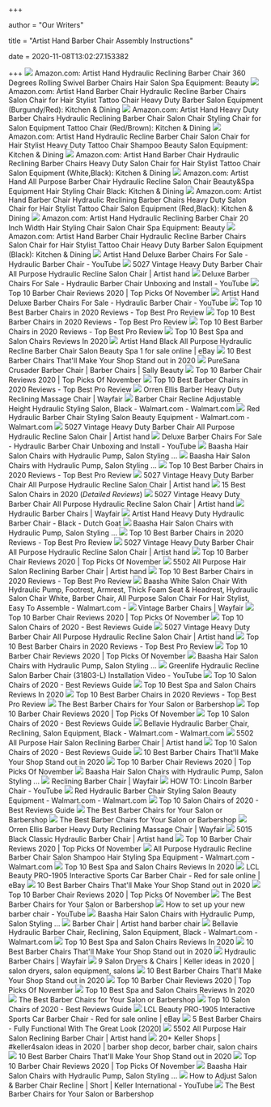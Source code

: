 +++
        
author = "Our Writers"
        
title = "Artist Hand Barber Chair Assembly Instructions"
        
date = 2020-11-08T13:02:27.153382
        
+++
[ ![](https://images-na.ssl-images-amazon.com/images/I/61nE8Rz11VL._SL1024_.jpg)](https://images-na.ssl-images-amazon.com/images/I/61nE8Rz11VL._SL1024_.jpg) Amazon.com: Artist Hand Hydraulic Reclining Barber Chair 360 Degrees  Rolling Swivel Barber Chairs Hair Salon Spa Equipment: Beauty
[ ![](https://images-na.ssl-images-amazon.com/images/I/71hB0I42clL._AC_SL1500_.jpg)](https://images-na.ssl-images-amazon.com/images/I/71hB0I42clL._AC_SL1500_.jpg) Amazon.com: Artist Hand Barber Chair Hydraulic Recline Barber Chairs Salon  Chair for Hair Stylist Tattoo Chair Heavy Duty Barber Salon Equipment  (Burgundy/Red): Kitchen & Dining
[ ![](https://images-na.ssl-images-amazon.com/images/I/71lyKqQoNKL._AC_SL1500_.jpg)](https://images-na.ssl-images-amazon.com/images/I/71lyKqQoNKL._AC_SL1500_.jpg) Amazon.com: Artist Hand Heavy Duty Barber Chairs Hydraulic Reclining Barber  Chair Salon Chair Styling Chair for Salon Equipment Tattoo Chair  (Red/Brown): Kitchen & Dining
[ ![](https://images-na.ssl-images-amazon.com/images/I/71bQ-YKqSAL._AC_SX522_.jpg)](https://images-na.ssl-images-amazon.com/images/I/71bQ-YKqSAL._AC_SX522_.jpg) Amazon.com: Artist Hand Hydraulic Recline Barber Chair Salon Chair for Hair  Stylist Heavy Duty Tattoo Chair Shampoo Beauty Salon Equipment: Kitchen &  Dining
[ ![](https://images-na.ssl-images-amazon.com/images/I/714cTpL0X7L._AC_SL1500_.jpg)](https://images-na.ssl-images-amazon.com/images/I/714cTpL0X7L._AC_SL1500_.jpg) Amazon.com: Artist Hand Barber Chair Hydraulic Reclining Barber Chairs  Heavy Duty Salon Chair for Hair Stylist Tattoo Chair Salon Equipment  (White,Black): Kitchen & Dining
[ ![](https://images-na.ssl-images-amazon.com/images/I/7189%2BJdEg2L._AC_SX522_.jpg)](https://images-na.ssl-images-amazon.com/images/I/7189%2BJdEg2L._AC_SX522_.jpg) Amazon.com: Artist Hand All Purpose Barber Chair Hydraulic Recline Salon  Chair Beauty&Spa Equipment Hair Styling Chair Black: Kitchen & Dining
[ ![](https://images-na.ssl-images-amazon.com/images/I/71TSoEDhXvL._AC_SL1500_.jpg)](https://images-na.ssl-images-amazon.com/images/I/71TSoEDhXvL._AC_SL1500_.jpg) Amazon.com: Artist Hand Barber Chair Hydraulic Reclining Barber Chairs  Heavy Duty Salon Chair for Hair Stylist Tattoo Chair Salon Equipment  (Red,Black): Kitchen & Dining
[ ![](https://images-na.ssl-images-amazon.com/images/I/71Nx3jJ8gCL._SL1500_.jpg)](https://images-na.ssl-images-amazon.com/images/I/71Nx3jJ8gCL._SL1500_.jpg) Amazon.com: Artist Hand Hydraulic Reclining Barber Chair 20 Inch Width Hair Styling  Chair Salon Chair Spa Equipment: Beauty
[ ![](https://images-na.ssl-images-amazon.com/images/I/71QbNQLZL8L._AC_SL1500_.jpg)](https://images-na.ssl-images-amazon.com/images/I/71QbNQLZL8L._AC_SL1500_.jpg) Amazon.com: Artist Hand Barber Chair Hydraulic Recline Barber Chairs Salon  Chair for Hair Stylist Tattoo Chair Heavy Duty Barber Salon Equipment  (Black): Kitchen & Dining
[ ![](https://i.ytimg.com/vi/TrIVqbnT3wI/maxresdefault.jpg)](https://i.ytimg.com/vi/TrIVqbnT3wI/maxresdefault.jpg) Artist Hand Deluxe Barber Chairs For Sale - Hydraulic Barber Chair - YouTube
[ ![](https://static.wixstatic.com/media/9d44f0_5bcb22b84e6047c6b79dc0a26c599403~mv2.jpg/v1/fill/w_1600,h_1600,al_c,q_85/9d44f0_5bcb22b84e6047c6b79dc0a26c599403~mv2.jpg)](https://static.wixstatic.com/media/9d44f0_5bcb22b84e6047c6b79dc0a26c599403~mv2.jpg/v1/fill/w_1600,h_1600,al_c,q_85/9d44f0_5bcb22b84e6047c6b79dc0a26c599403~mv2.jpg) 5027 Vintage Heavy Duty Barber Chair All Purpose Hydraulic Recline Salon  Chair | Artist hand
[ ![](https://i.ytimg.com/vi/uaZVspw2cDg/maxresdefault.jpg)](https://i.ytimg.com/vi/uaZVspw2cDg/maxresdefault.jpg) Deluxe Barber Chairs For Sale - Hydraulic Barber Chair Unboxing and Install  - YouTube
[ ![](https://getarazor.com/wp-content/uploads/2019/03/Artist-Hand%E2%80%99s-Hydraulic-Recline-Barber-Chair.jpg)](https://getarazor.com/wp-content/uploads/2019/03/Artist-Hand%E2%80%99s-Hydraulic-Recline-Barber-Chair.jpg) Top 10 Barber Chair Reviews 2020 | Top Picks Of November
[ ![](https://i.ytimg.com/vi/TrIVqbnT3wI/hqdefault.jpg)](https://i.ytimg.com/vi/TrIVqbnT3wI/hqdefault.jpg) Artist Hand Deluxe Barber Chairs For Sale - Hydraulic Barber Chair - YouTube
[ ![](https://www.topbestproreview.com/wp-content/uploads/2020/01/Artist-Hand-Reclining-Barber-Chair-All-Purpose-Salon-Chair-for-Hair-Stylist-Tattoo-Chair-Makeup-Chair-Salon-Equipment.jpg)](https://www.topbestproreview.com/wp-content/uploads/2020/01/Artist-Hand-Reclining-Barber-Chair-All-Purpose-Salon-Chair-for-Hair-Stylist-Tattoo-Chair-Makeup-Chair-Salon-Equipment.jpg) Top 10 Best Barber Chairs in 2020 Reviews - Top Best Pro Review
[ ![](https://www.topbestproreview.com/wp-content/uploads/2020/01/Barber-Chairs-Heavy-Duty-All-Purpose-Salon-Chair-Hydraulic-Recline-Barber-Chair-Beauty-Salon-Equipment-w-Comb.jpg)](https://www.topbestproreview.com/wp-content/uploads/2020/01/Barber-Chairs-Heavy-Duty-All-Purpose-Salon-Chair-Hydraulic-Recline-Barber-Chair-Beauty-Salon-Equipment-w-Comb.jpg) Top 10 Best Barber Chairs in 2020 Reviews - Top Best Pro Review
[ ![](https://www.topbestproreview.com/wp-content/uploads/2020/01/Artist-Hand-Heavy-Duty-Hydraulic-Recline-Barber-Chair-Salon-Chair-Barber-Chairs-for-Hair-Stylist-Tattoo-Chair-Barber-Salon-Equipment-Black.jpg)](https://www.topbestproreview.com/wp-content/uploads/2020/01/Artist-Hand-Heavy-Duty-Hydraulic-Recline-Barber-Chair-Salon-Chair-Barber-Chairs-for-Hair-Stylist-Tattoo-Chair-Barber-Salon-Equipment-Black.jpg) Top 10 Best Barber Chairs in 2020 Reviews - Top Best Pro Review
[ ![](https://legendtoplist.com/wp-content/uploads/2019/09/salon-and-spa-chair-10-500x330.jpg)](https://legendtoplist.com/wp-content/uploads/2019/09/salon-and-spa-chair-10-500x330.jpg) Top 10 Best Spa and Salon Chairs Reviews In 2020
[ ![](https://i.ebayimg.com/images/g/7bMAAOSwCD5e-VRz/s-l1600.jpg)](https://i.ebayimg.com/images/g/7bMAAOSwCD5e-VRz/s-l1600.jpg) Artist Hand Black All Purpose Hydraulic Recline Barber Chair Salon Beauty  Spa 1 for sale online | eBay
[ ![](https://www.malesensepro.com/wp-content/uploads/2019/02/Artist-Hand-Barber-Chair.jpg)](https://www.malesensepro.com/wp-content/uploads/2019/02/Artist-Hand-Barber-Chair.jpg) 10 Best Barber Chairs That'll Make Your Shop Stand out in 2020
[ ![](https://www.sallybeauty.com/dw/image/v2/BCSM_PRD/on/demandware.static/-/Sites-SBS-SallyBeautySupply/default/dw6b1e8b4f/images/large/SBS-003662.png?sw=650&sh=650)](https://www.sallybeauty.com/dw/image/v2/BCSM_PRD/on/demandware.static/-/Sites-SBS-SallyBeautySupply/default/dw6b1e8b4f/images/large/SBS-003662.png?sw=650&sh=650) PureSana Crusader Barber Chair | Barber Chairs | Sally Beauty
[ ![](https://getarazor.com/wp-content/uploads/2019/03/Artist-Hand%E2%80%99s-Hydraulic-Reclining-Barber-Chair.jpg)](https://getarazor.com/wp-content/uploads/2019/03/Artist-Hand%E2%80%99s-Hydraulic-Reclining-Barber-Chair.jpg) Top 10 Barber Chair Reviews 2020 | Top Picks Of November
[ ![](https://m.media-amazon.com/images/I/41T3mabO92L.jpg)](https://m.media-amazon.com/images/I/41T3mabO92L.jpg) Top 10 Best Barber Chairs in 2020 Reviews - Top Best Pro Review
[ ![](https://secure.img1-fg.wfcdn.com/im/37999053/compr-r85/1032/103256651/barber-heavy-duty-reclining-massage-chair.jpg)](https://secure.img1-fg.wfcdn.com/im/37999053/compr-r85/1032/103256651/barber-heavy-duty-reclining-massage-chair.jpg) Orren Ellis Barber Heavy Duty Reclining Massage Chair | Wayfair
[ ![](https://i5.walmartimages.com/asr/113f3c6f-939a-4be8-b810-67f7dec5459c_1.9ad931f21db3edcf104d463c3b93e270.jpeg?odnWidth=612&odnHeight=612&odnBg=ffffff)](https://i5.walmartimages.com/asr/113f3c6f-939a-4be8-b810-67f7dec5459c_1.9ad931f21db3edcf104d463c3b93e270.jpeg?odnWidth=612&odnHeight=612&odnBg=ffffff) Barber Chair Recline Adjustable Height Hydraulic Styling Salon, Black -  Walmart.com - Walmart.com
[ ![](https://i5.walmartimages.com/asr/c1821846-399b-44e9-9fd5-1188491ad15e_1.17e1832bb4a52e6b4661c8c9f8447e89.jpeg)](https://i5.walmartimages.com/asr/c1821846-399b-44e9-9fd5-1188491ad15e_1.17e1832bb4a52e6b4661c8c9f8447e89.jpeg) Red Hydraulic Barber Chair Styling Salon Beauty Equipment - Walmart.com -  Walmart.com
[ ![](https://static.wixstatic.com/media/9d44f0_fccfbc0eac5c4d4a944eacbe660af253~mv2.jpg/v1/fill/w_1600,h_1600,al_c,q_85/9d44f0_fccfbc0eac5c4d4a944eacbe660af253~mv2.jpg)](https://static.wixstatic.com/media/9d44f0_fccfbc0eac5c4d4a944eacbe660af253~mv2.jpg/v1/fill/w_1600,h_1600,al_c,q_85/9d44f0_fccfbc0eac5c4d4a944eacbe660af253~mv2.jpg) 5027 Vintage Heavy Duty Barber Chair All Purpose Hydraulic Recline Salon  Chair | Artist hand
[ ![](https://i.ytimg.com/vi/uaZVspw2cDg/mqdefault.jpg)](https://i.ytimg.com/vi/uaZVspw2cDg/mqdefault.jpg) Deluxe Barber Chairs For Sale - Hydraulic Barber Chair Unboxing and Install  - YouTube
[ ![](https://d2qfv0cbhjjl4.cloudfront.net/images/2020-03-02/197e7c/0b859f14175456fa6e8b05844d6672d4c8939f44_2.jpg?x-oss-process=image/resize,m_fixed,h_550,w_550)](https://d2qfv0cbhjjl4.cloudfront.net/images/2020-03-02/197e7c/0b859f14175456fa6e8b05844d6672d4c8939f44_2.jpg?x-oss-process=image/resize,m_fixed,h_550,w_550) Baasha Hair Salon Chairs with Hydraulic Pump, Salon Styling ...
[ ![](https://d2qfv0cbhjjl4.cloudfront.net/images/2020-03-02/197e7c/0b859f14175456fa6e8b05844d6672d4c8939f44_7.jpg?x-oss-process=image/resize,m_fixed,h_550,w_550)](https://d2qfv0cbhjjl4.cloudfront.net/images/2020-03-02/197e7c/0b859f14175456fa6e8b05844d6672d4c8939f44_7.jpg?x-oss-process=image/resize,m_fixed,h_550,w_550) Baasha Hair Salon Chairs with Hydraulic Pump, Salon Styling ...
[ ![](https://m.media-amazon.com/images/I/51xwaY95BpL.jpg)](https://m.media-amazon.com/images/I/51xwaY95BpL.jpg) Top 10 Best Barber Chairs in 2020 Reviews - Top Best Pro Review
[ ![](https://static.wixstatic.com/media/9d44f0_41196e4288b54486b5d8c22e2c2ef574~mv2.jpg/v1/fill/w_1600,h_1600,al_c,q_85/9d44f0_41196e4288b54486b5d8c22e2c2ef574~mv2.jpg)](https://static.wixstatic.com/media/9d44f0_41196e4288b54486b5d8c22e2c2ef574~mv2.jpg/v1/fill/w_1600,h_1600,al_c,q_85/9d44f0_41196e4288b54486b5d8c22e2c2ef574~mv2.jpg) 5027 Vintage Heavy Duty Barber Chair All Purpose Hydraulic Recline Salon  Chair | Artist hand
[ ![](https://mystraightener.com/wp-content/uploads/2019/07/How-to-pick-the-best-salon-chair-title-min-new.jpg)](https://mystraightener.com/wp-content/uploads/2019/07/How-to-pick-the-best-salon-chair-title-min-new.jpg) 15 Best Salon Chairs in 2020 (*Detailed Reviews*)
[ ![](https://static.wixstatic.com/media/9d44f0_fb591e7957cc4703854c84ea7eba7963~mv2.jpg/v1/fill/w_1600,h_1600,al_c,q_85/9d44f0_fb591e7957cc4703854c84ea7eba7963~mv2.jpg)](https://static.wixstatic.com/media/9d44f0_fb591e7957cc4703854c84ea7eba7963~mv2.jpg/v1/fill/w_1600,h_1600,al_c,q_85/9d44f0_fb591e7957cc4703854c84ea7eba7963~mv2.jpg) 5027 Vintage Heavy Duty Barber Chair All Purpose Hydraulic Recline Salon  Chair | Artist hand
[ ![](https://secure.img1-fg.wfcdn.com/im/22408656/resize-h600-w600%5Ecompr-r85/9109/91090493/Hydraulic+Barber+Reclining+Massage+Chair.jpg)](https://secure.img1-fg.wfcdn.com/im/22408656/resize-h600-w600%5Ecompr-r85/9109/91090493/Hydraulic+Barber+Reclining+Massage+Chair.jpg) Hydraulic Barber Chairs | Wayfair
[ ![](https://dutchgoat.s3.amazonaws.com/as2/2020/2/medium/nG8W_nTzQXwKk7IzsvUYm6kv.jpeg)](https://dutchgoat.s3.amazonaws.com/as2/2020/2/medium/nG8W_nTzQXwKk7IzsvUYm6kv.jpeg) Artist Hand Heavy Duty Hydraulic Barber Chair - Black - Dutch Goat
[ ![](https://d2qfv0cbhjjl4.cloudfront.net/images/2020-03-02/197e7c/0b859f14175456fa6e8b05844d6672d4c8939f44_4.jpg?x-oss-process=image/resize,m_fixed,h_550,w_550)](https://d2qfv0cbhjjl4.cloudfront.net/images/2020-03-02/197e7c/0b859f14175456fa6e8b05844d6672d4c8939f44_4.jpg?x-oss-process=image/resize,m_fixed,h_550,w_550) Baasha Hair Salon Chairs with Hydraulic Pump, Salon Styling ...
[ ![](https://m.media-amazon.com/images/I/4191JA7wJaL.jpg)](https://m.media-amazon.com/images/I/4191JA7wJaL.jpg) Top 10 Best Barber Chairs in 2020 Reviews - Top Best Pro Review
[ ![](https://static.wixstatic.com/media/9d44f0_be919ec97d1443b9ab92ab0eeb99cc5d~mv2.jpg/v1/fill/w_1600,h_1600,al_c,q_85/9d44f0_be919ec97d1443b9ab92ab0eeb99cc5d~mv2.jpg)](https://static.wixstatic.com/media/9d44f0_be919ec97d1443b9ab92ab0eeb99cc5d~mv2.jpg/v1/fill/w_1600,h_1600,al_c,q_85/9d44f0_be919ec97d1443b9ab92ab0eeb99cc5d~mv2.jpg) 5027 Vintage Heavy Duty Barber Chair All Purpose Hydraulic Recline Salon  Chair | Artist hand
[ ![](https://getarazor.com/wp-content/uploads/2019/03/Dir%E2%80%99s-Vanquish-%E2%80%93-Heavy-Duty-Hydraulic-Barber-Chair.jpg)](https://getarazor.com/wp-content/uploads/2019/03/Dir%E2%80%99s-Vanquish-%E2%80%93-Heavy-Duty-Hydraulic-Barber-Chair.jpg) Top 10 Barber Chair Reviews 2020 | Top Picks Of November
[ ![](https://static.wixstatic.com/media/9d44f0_eccba2ec2ac64c5590a4f50cba4a8484~mv2_d_1600_1600_s_2.jpg/v1/fill/w_1600,h_1600,al_c,q_85/9d44f0_eccba2ec2ac64c5590a4f50cba4a8484~mv2_d_1600_1600_s_2.jpg)](https://static.wixstatic.com/media/9d44f0_eccba2ec2ac64c5590a4f50cba4a8484~mv2_d_1600_1600_s_2.jpg/v1/fill/w_1600,h_1600,al_c,q_85/9d44f0_eccba2ec2ac64c5590a4f50cba4a8484~mv2_d_1600_1600_s_2.jpg) 5502 All Purpose Hair Salon Reclining Barber Chair | Artist hand
[ ![](https://m.media-amazon.com/images/I/41Qs8npxTSL.jpg)](https://m.media-amazon.com/images/I/41Qs8npxTSL.jpg) Top 10 Best Barber Chairs in 2020 Reviews - Top Best Pro Review
[ ![](https://i5.walmartimages.com/asr/1c48aa68-d272-4059-a811-3c5c30a83576_1.f2a8ff9bf49b6df02fb131ce397a8391.jpeg?odnWidth=2000&odnHeight=2000&odnBg=ffffff)](https://i5.walmartimages.com/asr/1c48aa68-d272-4059-a811-3c5c30a83576_1.f2a8ff9bf49b6df02fb131ce397a8391.jpeg?odnWidth=2000&odnHeight=2000&odnBg=ffffff) Baasha White Salon Chair With Hydraulic Pump, Footrest, Armrest, Thick Foam  Seat & Headrest, Hydraulic Salon Chair White, Barber Chair, All Purpose  Salon Chair For Hair Stylist, Easy To Assemble - Walmart.com -
[ ![](https://secure.img1-fg.wfcdn.com/im/46663602/resize-h600-w600%5Ecompr-r85/1280/128038524/Vintage+Barber+Heavy+Duty+Metal+Hydraulic+Recline+Spa+3825+Reclining+Massage+Chair.jpg)](https://secure.img1-fg.wfcdn.com/im/46663602/resize-h600-w600%5Ecompr-r85/1280/128038524/Vintage+Barber+Heavy+Duty+Metal+Hydraulic+Recline+Spa+3825+Reclining+Massage+Chair.jpg) Vintage Barber Chairs | Wayfair
[ ![](https://getarazor.com/wp-content/uploads/2019/03/Heavy-Duty-Barber-Chairs.jpg)](https://getarazor.com/wp-content/uploads/2019/03/Heavy-Duty-Barber-Chairs.jpg) Top 10 Barber Chair Reviews 2020 | Top Picks Of November
[ ![](https://m.media-amazon.com/images/I/41WejQ466XL.jpg)](https://m.media-amazon.com/images/I/41WejQ466XL.jpg) Top 10 Salon Chairs of 2020 - Best Reviews Guide
[ ![](https://static.wixstatic.com/media/9d44f0_ea56c9619a5244b7bfe27d05665e8d56~mv2.jpg/v1/fill/w_1600,h_1600,al_c,q_85/9d44f0_ea56c9619a5244b7bfe27d05665e8d56~mv2.jpg)](https://static.wixstatic.com/media/9d44f0_ea56c9619a5244b7bfe27d05665e8d56~mv2.jpg/v1/fill/w_1600,h_1600,al_c,q_85/9d44f0_ea56c9619a5244b7bfe27d05665e8d56~mv2.jpg) 5027 Vintage Heavy Duty Barber Chair All Purpose Hydraulic Recline Salon  Chair | Artist hand
[ ![](https://m.media-amazon.com/images/I/41Zp+p2hGoL.jpg)](https://m.media-amazon.com/images/I/41Zp+p2hGoL.jpg) Top 10 Best Barber Chairs in 2020 Reviews - Top Best Pro Review
[ ![](https://getarazor.com/wp-content/uploads/2019/03/Hydraulic-Barber-Chairs.jpg)](https://getarazor.com/wp-content/uploads/2019/03/Hydraulic-Barber-Chairs.jpg) Top 10 Barber Chair Reviews 2020 | Top Picks Of November
[ ![](https://d2qfv0cbhjjl4.cloudfront.net/images/2020-03-02/197e7c/0b859f14175456fa6e8b05844d6672d4c8939f44_3.jpg?x-oss-process=image/resize,m_fixed,h_550,w_550)](https://d2qfv0cbhjjl4.cloudfront.net/images/2020-03-02/197e7c/0b859f14175456fa6e8b05844d6672d4c8939f44_3.jpg?x-oss-process=image/resize,m_fixed,h_550,w_550) Baasha Hair Salon Chairs with Hydraulic Pump, Salon Styling ...
[ ![](https://i.ytimg.com/vi/uIRyA6ZLfno/maxresdefault.jpg)](https://i.ytimg.com/vi/uIRyA6ZLfno/maxresdefault.jpg) Greenlife Hydraulic Recline Salon Barber Chair (31803-L) Installation Video  - YouTube
[ ![](https://m.media-amazon.com/images/I/41N6CpwkgAL.jpg)](https://m.media-amazon.com/images/I/41N6CpwkgAL.jpg) Top 10 Salon Chairs of 2020 - Best Reviews Guide
[ ![](https://legendtoplist.com/wp-content/uploads/2019/09/salon-and-spa-chair-9-500x330.jpg)](https://legendtoplist.com/wp-content/uploads/2019/09/salon-and-spa-chair-9-500x330.jpg) Top 10 Best Spa and Salon Chairs Reviews In 2020
[ ![](https://www.topbestproreview.com/wp-content/uploads/2020/01/Shengyu-Black-Recline-Hydraulic-Styling-Barber-Chair-Hair-Spa-Beauty-Salon-Equipment.jpg)](https://www.topbestproreview.com/wp-content/uploads/2020/01/Shengyu-Black-Recline-Hydraulic-Styling-Barber-Chair-Hair-Spa-Beauty-Salon-Equipment.jpg) Top 10 Best Barber Chairs in 2020 Reviews - Top Best Pro Review
[ ![](https://i2.wp.com/www.hairclippersclub.com/wp-content/uploads/2017/03/KellersHydraulicChair2.jpg?w=1080)](https://i2.wp.com/www.hairclippersclub.com/wp-content/uploads/2017/03/KellersHydraulicChair2.jpg?w=1080) The Best Barber Chairs for Your Salon or Barbershop
[ ![](https://getarazor.com/wp-content/uploads/2019/03/Artist-Hand%E2%80%99s-Hydraulic-Barber-Chair.jpg)](https://getarazor.com/wp-content/uploads/2019/03/Artist-Hand%E2%80%99s-Hydraulic-Barber-Chair.jpg) Top 10 Barber Chair Reviews 2020 | Top Picks Of November
[ ![](https://m.media-amazon.com/images/I/41aW02w3FdL.jpg)](https://m.media-amazon.com/images/I/41aW02w3FdL.jpg) Top 10 Salon Chairs of 2020 - Best Reviews Guide
[ ![](https://i5.walmartimages.com/asr/9c6ca1ea-f984-4635-a3bf-7d0bf49e2f8c_1.5ae6d17c47b47e4dc54a6c8fd3621e2c.jpeg)](https://i5.walmartimages.com/asr/9c6ca1ea-f984-4635-a3bf-7d0bf49e2f8c_1.5ae6d17c47b47e4dc54a6c8fd3621e2c.jpeg) Bellavie Hydraulic Barber Chair, Reclining, Salon Equipment, Black -  Walmart.com - Walmart.com
[ ![](https://static.wixstatic.com/media/9d44f0_5217aac47eac4da9be25d49190b174b6~mv2_d_1600_1600_s_2.jpg/v1/fill/w_1600,h_1600,al_c,q_85/9d44f0_5217aac47eac4da9be25d49190b174b6~mv2_d_1600_1600_s_2.jpg)](https://static.wixstatic.com/media/9d44f0_5217aac47eac4da9be25d49190b174b6~mv2_d_1600_1600_s_2.jpg/v1/fill/w_1600,h_1600,al_c,q_85/9d44f0_5217aac47eac4da9be25d49190b174b6~mv2_d_1600_1600_s_2.jpg) 5502 All Purpose Hair Salon Reclining Barber Chair | Artist hand
[ ![](https://m.media-amazon.com/images/I/41Ao3wy7ygL.jpg)](https://m.media-amazon.com/images/I/41Ao3wy7ygL.jpg) Top 10 Salon Chairs of 2020 - Best Reviews Guide
[ ![](https://www.malesensepro.com/wp-content/uploads/2019/02/Best-Barber-Chairs.jpg)](https://www.malesensepro.com/wp-content/uploads/2019/02/Best-Barber-Chairs.jpg) 10 Best Barber Chairs That'll Make Your Shop Stand out in 2020
[ ![](https://getarazor.com/wp-content/uploads/2019/03/Best-barber-chair.jpg)](https://getarazor.com/wp-content/uploads/2019/03/Best-barber-chair.jpg) Top 10 Barber Chair Reviews 2020 | Top Picks Of November
[ ![](https://d2qfv0cbhjjl4.cloudfront.net/images/2020-03-02/197e7c/0b859f14175456fa6e8b05844d6672d4c8939f44_1.jpg?x-oss-process=image/resize,m_fixed,h_550,w_550)](https://d2qfv0cbhjjl4.cloudfront.net/images/2020-03-02/197e7c/0b859f14175456fa6e8b05844d6672d4c8939f44_1.jpg?x-oss-process=image/resize,m_fixed,h_550,w_550) Baasha Hair Salon Chairs with Hydraulic Pump, Salon Styling ...
[ ![](https://secure.img1-fg.wfcdn.com/im/80169837/resize-h310-w310%5Ecompr-r85/1140/114078694/hydraulic-reclining-barber-massage-chair.jpg)](https://secure.img1-fg.wfcdn.com/im/80169837/resize-h310-w310%5Ecompr-r85/1140/114078694/hydraulic-reclining-barber-massage-chair.jpg) Reclining Barber Chair | Wayfair
[ ![](https://i.ytimg.com/vi/HbIlXP76p0w/maxresdefault.jpg)](https://i.ytimg.com/vi/HbIlXP76p0w/maxresdefault.jpg) HOW TO: Lincoln Barber Chair - YouTube
[ ![](https://i5.walmartimages.com/asr/4ce53436-fb89-4653-ba8f-27c0fc2c9389_1.1927c8def92e5a7e4bed39ee16980b4e.jpeg)](https://i5.walmartimages.com/asr/4ce53436-fb89-4653-ba8f-27c0fc2c9389_1.1927c8def92e5a7e4bed39ee16980b4e.jpeg) Red Hydraulic Barber Chair Styling Salon Beauty Equipment - Walmart.com -  Walmart.com
[ ![](https://m.media-amazon.com/images/I/41-alhHJ1WL.jpg)](https://m.media-amazon.com/images/I/41-alhHJ1WL.jpg) Top 10 Salon Chairs of 2020 - Best Reviews Guide
[ ![](https://i2.wp.com/www.hairclippersclub.com/wp-content/uploads/2017/03/DSalonDesign.jpg?w=1080)](https://i2.wp.com/www.hairclippersclub.com/wp-content/uploads/2017/03/DSalonDesign.jpg?w=1080) The Best Barber Chairs for Your Salon or Barbershop
[ ![](https://i1.wp.com/www.hairclippersclub.com/wp-content/uploads/2017/03/LCLBeautySalonChairHigh2.jpg?w=1080)](https://i1.wp.com/www.hairclippersclub.com/wp-content/uploads/2017/03/LCLBeautySalonChairHigh2.jpg?w=1080) The Best Barber Chairs for Your Salon or Barbershop
[ ![](https://secure.img1-fg.wfcdn.com/im/89188535/resize-h800-w800%5Ecompr-r85/1032/103256706/Barber+Heavy+Duty+Reclining+Massage+Chair.jpg)](https://secure.img1-fg.wfcdn.com/im/89188535/resize-h800-w800%5Ecompr-r85/1032/103256706/Barber+Heavy+Duty+Reclining+Massage+Chair.jpg) Orren Ellis Barber Heavy Duty Reclining Massage Chair | Wayfair
[ ![](https://static.wixstatic.com/media/9d44f0_42e507a53b654680b4235eabc9fbd7bc~mv2_d_1600_1600_s_2.jpg/v1/fill/w_1600,h_1600,al_c,q_85/9d44f0_42e507a53b654680b4235eabc9fbd7bc~mv2_d_1600_1600_s_2.jpg)](https://static.wixstatic.com/media/9d44f0_42e507a53b654680b4235eabc9fbd7bc~mv2_d_1600_1600_s_2.jpg/v1/fill/w_1600,h_1600,al_c,q_85/9d44f0_42e507a53b654680b4235eabc9fbd7bc~mv2_d_1600_1600_s_2.jpg) 5015 Black Classic Hydraulic Barber Chair | Artist hand
[ ![](https://getarazor.com/wp-content/uploads/2019/03/Electric-Barber-Chairs.jpg)](https://getarazor.com/wp-content/uploads/2019/03/Electric-Barber-Chairs.jpg) Top 10 Barber Chair Reviews 2020 | Top Picks Of November
[ ![](https://i5.walmartimages.com/asr/41477d34-44ac-4263-870a-1e3f63f7ddf8_1.abc0b0c8140ac3036c7bda29746661b9.jpeg?odnWidth=612&odnHeight=612&odnBg=ffffff)](https://i5.walmartimages.com/asr/41477d34-44ac-4263-870a-1e3f63f7ddf8_1.abc0b0c8140ac3036c7bda29746661b9.jpeg?odnWidth=612&odnHeight=612&odnBg=ffffff) All Purpose Hydraulic Recline Barber Chair Salon Shampoo Hair Styling Spa  Equipment - Walmart.com - Walmart.com
[ ![](https://legendtoplist.com/wp-content/uploads/2019/09/salon-and-spa-chair-6-500x330.jpg)](https://legendtoplist.com/wp-content/uploads/2019/09/salon-and-spa-chair-6-500x330.jpg) Top 10 Best Spa and Salon Chairs Reviews In 2020
[ ![](https://i.ebayimg.com/images/g/BRMAAOSwtsBfFRIt/s-l225.jpg)](https://i.ebayimg.com/images/g/BRMAAOSwtsBfFRIt/s-l225.jpg) LCL Beauty PRO-1905 Interactive Sports Car Barber Chair - Red for sale  online | eBay
[ ![](https://www.malesensepro.com/wp-content/uploads/2019/02/BestSalon-Hydraulic-Barber-Chair.jpg)](https://www.malesensepro.com/wp-content/uploads/2019/02/BestSalon-Hydraulic-Barber-Chair.jpg) 10 Best Barber Chairs That'll Make Your Shop Stand out in 2020
[ ![](https://getarazor.com/wp-content/uploads/2019/03/Danyel-Beauty%E2%80%99s-Professional-Hydraulic-Barber-Chair.jpg)](https://getarazor.com/wp-content/uploads/2019/03/Danyel-Beauty%E2%80%99s-Professional-Hydraulic-Barber-Chair.jpg) Top 10 Barber Chair Reviews 2020 | Top Picks Of November
[ ![](https://i1.wp.com/www.hairclippersclub.com/wp-content/uploads/2017/03/LCLBeautySalonChairHigh.jpg?w=1080)](https://i1.wp.com/www.hairclippersclub.com/wp-content/uploads/2017/03/LCLBeautySalonChairHigh.jpg?w=1080) The Best Barber Chairs for Your Salon or Barbershop
[ ![](https://i.ytimg.com/vi/iV7UZgEtjoA/hqdefault.jpg)](https://i.ytimg.com/vi/iV7UZgEtjoA/hqdefault.jpg) How to set up your new barber chair - YouTube
[ ![](https://d2qfv0cbhjjl4.cloudfront.net/images/2020-03-02/197e7c/0b859f14175456fa6e8b05844d6672d4c8939f44_1.jpg)](https://d2qfv0cbhjjl4.cloudfront.net/images/2020-03-02/197e7c/0b859f14175456fa6e8b05844d6672d4c8939f44_1.jpg) Baasha Hair Salon Chairs with Hydraulic Pump, Salon Styling ...
[ ![](https://static.wixstatic.com/media/9d44f0_6250547258e04d31b46e6d37117a1231~mv2.jpg/v1/fill/w_640,h_326,al_c,q_80,usm_0.66_1.00_0.01/9d44f0_6250547258e04d31b46e6d37117a1231~mv2.webp)](https://static.wixstatic.com/media/9d44f0_6250547258e04d31b46e6d37117a1231~mv2.jpg/v1/fill/w_640,h_326,al_c,q_80,usm_0.66_1.00_0.01/9d44f0_6250547258e04d31b46e6d37117a1231~mv2.webp) Barber Chair | Artist hand barber chair
[ ![](https://i5.walmartimages.com/asr/736b26f2-7bcc-42bc-8673-271f0facab92_1.77c9534cd7ee9fd0644cac451489e216.jpeg)](https://i5.walmartimages.com/asr/736b26f2-7bcc-42bc-8673-271f0facab92_1.77c9534cd7ee9fd0644cac451489e216.jpeg) Bellavie Hydraulic Barber Chair, Reclining, Salon Equipment, Black -  Walmart.com - Walmart.com
[ ![](https://legendtoplist.com/wp-content/uploads/2019/09/salon-and-spa-chair-3-500x330.jpg)](https://legendtoplist.com/wp-content/uploads/2019/09/salon-and-spa-chair-3-500x330.jpg) Top 10 Best Spa and Salon Chairs Reviews In 2020
[ ![](https://www.malesensepro.com/wp-content/uploads/2019/02/BR-Beauty-K.O.-Professional-Barber-Chair.jpg)](https://www.malesensepro.com/wp-content/uploads/2019/02/BR-Beauty-K.O.-Professional-Barber-Chair.jpg) 10 Best Barber Chairs That'll Make Your Shop Stand out in 2020
[ ![](https://secure.img1-fg.wfcdn.com/im/76178629/resize-h310-w310%5Ecompr-r85/9109/91090449/classic-hydraulic-barber-reclining-massage-chair.jpg)](https://secure.img1-fg.wfcdn.com/im/76178629/resize-h310-w310%5Ecompr-r85/9109/91090449/classic-hydraulic-barber-reclining-massage-chair.jpg) Hydraulic Barber Chairs | Wayfair
[ ![](https://i.pinimg.com/236x/f0/90/b8/f090b81b8da56ab450eb2134b262005e.jpg)](https://i.pinimg.com/236x/f0/90/b8/f090b81b8da56ab450eb2134b262005e.jpg) 9 Salon Dryers & Chairs | Keller ideas in 2020 | salon dryers, salon  equipment, salons
[ ![](https://www.malesensepro.com/wp-content/uploads/2019/02/Barber-Chairs-Weight-Capacity.jpg)](https://www.malesensepro.com/wp-content/uploads/2019/02/Barber-Chairs-Weight-Capacity.jpg) 10 Best Barber Chairs That'll Make Your Shop Stand out in 2020
[ ![](https://getarazor.com/wp-content/uploads/2019/03/Reclining-Barber-Chairs.jpg)](https://getarazor.com/wp-content/uploads/2019/03/Reclining-Barber-Chairs.jpg) Top 10 Barber Chair Reviews 2020 | Top Picks Of November
[ ![](https://legendtoplist.com/wp-content/uploads/2019/09/salon-and-spa-chair-7-500x330.jpg)](https://legendtoplist.com/wp-content/uploads/2019/09/salon-and-spa-chair-7-500x330.jpg) Top 10 Best Spa and Salon Chairs Reviews In 2020
[ ![](https://i2.wp.com/www.hairclippersclub.com/wp-content/uploads/2017/03/SkinActVintageSalonChair.jpg?w=1080)](https://i2.wp.com/www.hairclippersclub.com/wp-content/uploads/2017/03/SkinActVintageSalonChair.jpg?w=1080) The Best Barber Chairs for Your Salon or Barbershop
[ ![](https://m.media-amazon.com/images/I/41hP99eNT3L.jpg)](https://m.media-amazon.com/images/I/41hP99eNT3L.jpg) Top 10 Salon Chairs of 2020 - Best Reviews Guide
[ ![](https://i.ebayimg.com/images/g/8ioAAOSwgS9daMWM/s-l225.jpg)](https://i.ebayimg.com/images/g/8ioAAOSwgS9daMWM/s-l225.jpg) LCL Beauty PRO-1905 Interactive Sports Car Barber Chair - Red for sale  online | eBay
[ ![](https://beardoholic.com/wp-content/uploads/2018/08/Best-barber-chair.jpg)](https://beardoholic.com/wp-content/uploads/2018/08/Best-barber-chair.jpg) 5 Best Barber Chairs - Fully Functional With The Great Look [2020]
[ ![](https://static.wixstatic.com/media/9d44f0_45cd06fd6d43469396fb89c3650b399f~mv2_d_1600_1600_s_2.jpg/v1/fill/w_1600,h_1600,al_c,q_85/9d44f0_45cd06fd6d43469396fb89c3650b399f~mv2_d_1600_1600_s_2.jpg)](https://static.wixstatic.com/media/9d44f0_45cd06fd6d43469396fb89c3650b399f~mv2_d_1600_1600_s_2.jpg/v1/fill/w_1600,h_1600,al_c,q_85/9d44f0_45cd06fd6d43469396fb89c3650b399f~mv2_d_1600_1600_s_2.jpg) 5502 All Purpose Hair Salon Reclining Barber Chair | Artist hand
[ ![](https://i.pinimg.com/280x280_RS/2e/54/96/2e5496e5ca3d69da0f089842f1765f0b.jpg)](https://i.pinimg.com/280x280_RS/2e/54/96/2e5496e5ca3d69da0f089842f1765f0b.jpg) 20+ Keller Shops | #keller4salon ideas in 2020 | barber shop decor, barber  chair, salon chairs
[ ![](https://www.malesensepro.com/wp-content/uploads/2019/02/LCL-Beauty-Classic-Barber-Chair.jpg)](https://www.malesensepro.com/wp-content/uploads/2019/02/LCL-Beauty-Classic-Barber-Chair.jpg) 10 Best Barber Chairs That'll Make Your Shop Stand out in 2020
[ ![](https://getarazor.com/wp-content/uploads/2019/03/BarberPub%E2%80%99s-All-Purpose-Hydraulic-Barber-Chair.jpg)](https://getarazor.com/wp-content/uploads/2019/03/BarberPub%E2%80%99s-All-Purpose-Hydraulic-Barber-Chair.jpg) Top 10 Barber Chair Reviews 2020 | Top Picks Of November
[ ![](https://d2qfv0cbhjjl4.cloudfront.net/images/2020-03-02/197e7c/0b859f14175456fa6e8b05844d6672d4c8939f44_5.jpg?x-oss-process=image/resize,m_fixed,h_550,w_550)](https://d2qfv0cbhjjl4.cloudfront.net/images/2020-03-02/197e7c/0b859f14175456fa6e8b05844d6672d4c8939f44_5.jpg?x-oss-process=image/resize,m_fixed,h_550,w_550) Baasha Hair Salon Chairs with Hydraulic Pump, Salon Styling ...
[ ![](https://i.ytimg.com/vi/vyNPGlwZ7Zc/maxresdefault.jpg)](https://i.ytimg.com/vi/vyNPGlwZ7Zc/maxresdefault.jpg) How to Adjust Salon & Barber Chair Recline | Short | Keller International -  YouTube
[ ![](https://i0.wp.com/www.hairclippersclub.com/wp-content/uploads/2017/03/LCLBeautyBudget.jpg?w=1080)](https://i0.wp.com/www.hairclippersclub.com/wp-content/uploads/2017/03/LCLBeautyBudget.jpg?w=1080) The Best Barber Chairs for Your Salon or Barbershop
